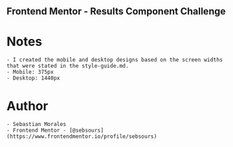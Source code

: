 ## Frontend Mentor - Results Component Challenge

# Notes

    - I created the mobile and desktop designs based on the screen widths that were stated in the style-guide.md.
    - Mobile: 375px
    - Desktop: 1440px

# Author

    - Sebastian Morales
    - Frontend Mentor - [@sebsours](https://www.frontendmentor.io/profile/sebsours)
